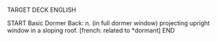 TARGET DECK
ENGLISH

START
Basic
Dormer
Back: n. (in full dormer window) projecting upright window in a sloping roof. [french: related to *dormant]
END
